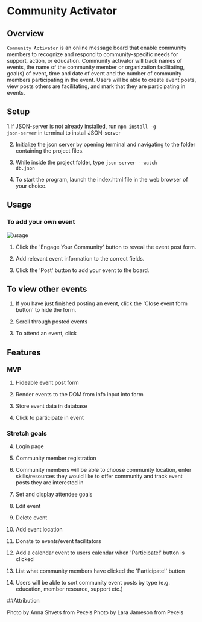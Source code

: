 # Community Activator

## Overview

<code>Community Activator</code> is an online message board that enable community members to recognize and respond to community-specific needs for support, action, or education. Community activator will track names of events, the name of the community member or organization facilitating, goal(s) of event, time and date of event and the number of community members participating in the event. Users will be able to create event posts, view posts others are facilitating, and mark that they are participating in events.

## Setup

1.If JSON-server is not already installed, run <code>npm install -g json-server</code> in terminal to install JSON-server


2. Initialize the json server by opening terminal and navigating to the folder containing the project files. 

3. While inside the project folder, type <code>json-server --watch db.json</code>

4. To start the program, launch the index.html file in the web browser of your choice.


## Usage

### To add your own event

![usage](https://user-images.githubusercontent.com/94088088/151682915-d360bd06-eade-4b4d-a0ae-346869ca4812.gif)


1. Click the 'Engage Your Community' button to reveal the event post form.

2. Add relevant event information to the correct fields. 

3. Click the 'Post' button to add your event to the board.

## To view other events

1. If you have just finished posting an event, click the 'Close event form button' to hide the form.

2. Scroll through posted events

3. To attend an event, click 


## Features

### MVP

1. Hideable event post form

2. Render events to the DOM from info input into form

3. Store event data in database

4. Click to participate in event 

### Stretch goals

4. Login page 

5. Community member registration

6. Community members will be able to choose community location, enter skills/resources they would like to offer community and track event posts they are interested in

6. Set and display attendee goals

7. Edit event

8. Delete event

9. Add event location

10. Donate to events/event facilitators

11. Add a calendar event to users calendar when 'Participate!' button is clicked

12. List what community members have clicked the 'Participate!' button

13. Users will be able to sort community event posts by type (e.g. education, member resource, support etc.)


##Attribution

Photo by Anna Shvets from Pexels
Photo by Lara Jameson from Pexels




